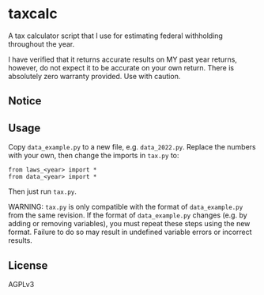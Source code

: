 # taxcalc

A tax calculator script that I use for estimating federal withholding
throughout the year.

I have verified that it returns accurate results on MY past year returns,
however, do not expect it to be accurate on your own return. There is
absolutely zero warranty provided. Use with caution.

## Notice

## Usage

Copy `data_example.py` to a new file, e.g. `data_2022.py`. Replace the
numbers with your own, then change the imports in `tax.py` to:

```
from laws_<year> import *
from data_<year> import *
```

Then just run `tax.py`.

WARNING: `tax.py` is only compatible with the format of `data_example.py`
from the same revision. If the format of `data_example.py` changes (e.g.
by adding or removing variables), you must repeat these steps using the
new format. Failure to do so may result in undefined variable errors or
incorrect results.

## License

AGPLv3
